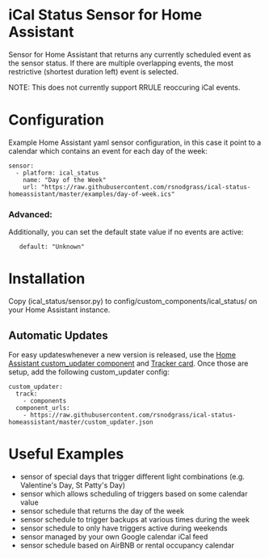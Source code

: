 # iCal Status Sensor for Home Assistant

Sensor for Home Assistant that returns any currently scheduled event as the sensor status. If there
are multiple overlapping events, the most restrictive (shortest duration left) event is selected.

NOTE: This does not currently support RRULE reoccuring iCal events.

# Configuration

Example Home Assistant yaml sensor configuration, in this case it point to a calendar which contains
an event for each day of the week:

```
sensor:
  - platform: ical_status
    name: "Day of the Week"
    url: "https://raw.githubusercontent.com/rsnodgrass/ical-status-homeassistant/master/examples/day-of-week.ics"
```

### Advanced:

Additionally, you can set the default state value if no events are active:

```
   default: "Unknown"
```

# Installation

Copy (ical_status/sensor.py) to config/custom_components/ical_status/ on your Home Assistant instance.

## Automatic Updates

For easy updateswhenever a new version is released, use the [Home Assistant custom_updater component](https://github.com/custom-components/custom_updater/wiki/Installation) and [Tracker card](https://github.com/custom-cards/tracker-card). Once those are setup, add the following custom_updater config:

``` 
custom_updater:
  track:
    - components
  component_urls:
    - https://raw.githubusercontent.com/rsnodgrass/ical-status-homeassistant/master/custom_updater.json
```

# Useful Examples

* sensor of special days that trigger different light combinations (e.g. Valentine's Day, St Patty's Day)
* sensor which allows scheduling of triggers based on some calendar value
* sensor schedule that returns the day of the week
* sensor schedule to trigger backups at various times during the week
* sensor schedule to only have triggers active during weekends
* sensor managed by your own Google calendar iCal feed
* sensor schedule based on AirBNB or rental occupancy calendar
